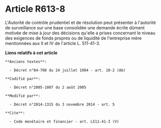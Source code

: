 # Article R613-8

L'Autorité de contrôle prudentiel et de résolution peut présenter à l'autorité de surveillance sur une base consolidée une
demande écrite dûment motivée de mise à jour des décisions qu'elle a prises concernant le niveau des exigences de fonds
propres ou de liquidité de l'entreprise mère mentionnées aux II et IV de l'article L. 511-41-3.

**Liens relatifs à cet article**

	**Anciens textes**:

	  - Décret n°84-708 du 24 juillet 1984 - art. 10-2 (Ab)

	**Codifié par**:

	  - Décret n°2005-1007 du 2 août 2005

	**Modifié par**:

	  - Décret n°2014-1315 du 3 novembre 2014 - art. 5

	**Cite**:

	  - Code monétaire et financier - art. L511-41-3 (V)
